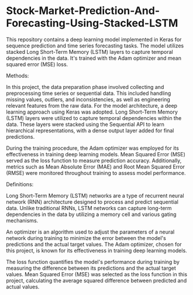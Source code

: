 # Stock-Market-Prediction-And-Forecasting-Using-Stacked-LSTM
This repository contains a deep learning model implemented in Keras for sequence prediction and time series forecasting tasks. The model utilizes stacked Long Short-Term Memory (LSTM) layers to capture temporal dependencies in the data. It's trained with the Adam optimizer and mean squared error (MSE) loss.

Methods:

In this project, the data preparation phase involved collecting and preprocessing time series or sequential data. This included handling missing values, outliers, and inconsistencies, as well as engineering relevant features from the raw data. For the model architecture, a deep learning approach using Keras was adopted. Long Short-Term Memory (LSTM) layers were utilized to capture temporal dependencies within the data. These layers were stacked using the Sequential API to learn hierarchical representations, with a dense output layer added for final predictions.

During the training procedure, the Adam optimizer was employed for its effectiveness in training deep learning models. Mean Squared Error (MSE) served as the loss function to measure prediction accuracy. Additionally, metrics such as Mean Absolute Error (MAE) and Root Mean Squared Error (RMSE) were monitored throughout training to assess model performance.

Definitions:

Long Short-Term Memory (LSTM) networks are a type of recurrent neural network (RNN) architecture designed to process and predict sequential data. Unlike traditional RNNs, LSTM networks can capture long-term dependencies in the data by utilizing a memory cell and various gating mechanisms.

An optimizer is an algorithm used to adjust the parameters of a neural network during training to minimize the error between the model's predictions and the actual target values. The Adam optimizer, chosen for this project, is known for its effectiveness in training deep learning models.

The loss function quantifies the model's performance during training by measuring the difference between its predictions and the actual target values. Mean Squared Error (MSE) was selected as the loss function in this project, calculating the average squared difference between predicted and actual values.
